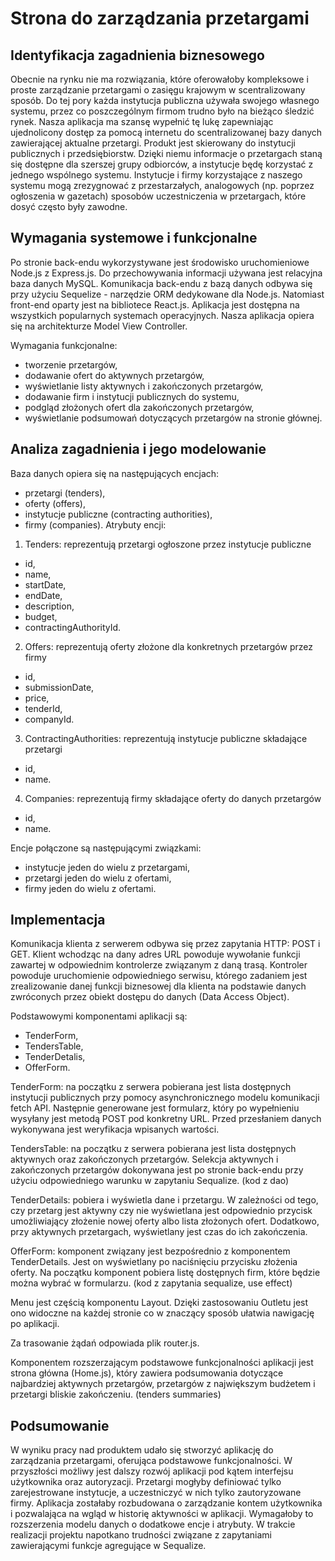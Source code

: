 # Strona do zarządzania przetargami 
## Identyfikacja zagadnienia biznesowego
Obecnie na rynku nie ma rozwiązania, które oferowałoby kompleksowe i proste zarządzanie przetargami o zasięgu krajowym w scentralizowany sposób. Do tej pory każda instytucja publiczna używała swojego własnego systemu, przez co poszczególnym firmom trudno było na bieżąco śledzić rynek. Nasza aplikacja ma szansę wypełnić tę lukę zapewniając ujednolicony dostęp za pomocą internetu do scentralizowanej bazy danych zawierającej aktualne przetargi. Produkt jest skierowany do instytucji publicznych i przedsiębiorstw. Dzięki niemu informacje o przetargach staną się dostępne dla szerszej grupy odbiorców, a instytucje będę korzystać z jednego wspólnego systemu. Instytucje i firmy korzystające z naszego systemu mogą zrezygnować z przestarzałych, analogowych (np. poprzez ogłoszenia w gazetach) sposobów uczestniczenia w przetargach, które dosyć często były zawodne. 

## Wymagania systemowe i funkcjonalne
Po stronie back-endu wykorzystywane jest środowisko uruchomieniowe Node.js z Express.js. Do przechowywania informacji używana jest relacyjna baza danych MySQL. Komunikacja back-endu z bazą danych odbywa się przy użyciu Sequelize - narzędzie ORM dedykowane dla Node.js. Natomiast front-end oparty jest na bibliotece React.js. 
Aplikacja jest dostępna na wszystkich popularnych systemach operacyjnych.
Nasza aplikacja opiera się na architekturze Model View Controller. 

Wymagania funkcjonalne:
- tworzenie przetargów,
- dodawanie ofert do aktywnych przetargów,
- wyświetlanie listy aktywnych i zakończonych przetargów,
- dodawanie firm i instytucji publicznych do systemu,
- podgląd złożonych ofert dla zakończonych przetargów,
- wyświetlanie podsumowań dotyczących przetargów na stronie głównej.

## Analiza zagadnienia i jego modelowanie
Baza danych opiera się na następujących encjach:
- przetargi (tenders),
- oferty (offers),
- instytucje publiczne (contracting authorities),
- firmy (companies).
Atrybuty encji:
1. Tenders: reprezentują przetargi ogłoszone przez instytucje publiczne
- id, 
- name,
- startDate,
- endDate,
- description,
- budget,
- contractingAuthorityId.
2. Offers: reprezentują oferty złożone dla konkretnych przetargów przez firmy
- id, 
- submissionDate,
- price,
- tenderId,
- companyId.
3. ContractingAuthorities: reprezentują instytucje publiczne składające przetargi
- id,
- name.
4. Companies: reprezentują firmy składające oferty do danych przetargów
- id,
- name.

Encje połączone są następującymi związkami:
- instytucje jeden do wielu z przetargami,
- przetargi jeden do wielu z ofertami,
- firmy jeden do wielu z ofertami.

## Implementacja
Komunikacja klienta z serwerem odbywa się przez zapytania HTTP: POST i GET. Klient wchodząc na dany adres URL powoduje wywołanie funkcji zawartej w odpowiednim kontrolerze związanym z daną trasą. Kontroler powoduje uruchomienie odpowiedniego serwisu, którego zadaniem jest zrealizowanie danej funkcji biznesowej dla klienta na podstawie danych zwróconych przez obiekt dostępu do danych (Data Access Object).  

Podstawowymi komponentami aplikacji są:
- TenderForm,
- TendersTable,
- TenderDetalis,
- OfferForm.

TenderForm: na początku z serwera pobierana jest lista dostępnych instytucji publicznych przy pomocy asynchronicznego modelu komunikacji fetch API. Następnie generowane jest formularz, który po wypełnieniu wysyłany jest metodą POST pod konkretny URL. Przed przesłaniem danych wykonywana jest weryfikacja wpisanych wartości. 

TendersTable: na początku z serwera pobierana jest lista dostępnych aktywnych oraz zakończonych przetargów. Selekcja aktywnych i zakończonych przetargów dokonywana jest po stronie back-endu przy użyciu odpowiedniego warunku w zapytaniu Sequalize. 
(kod z dao)

TenderDetails: pobiera i wyświetla dane i przetargu. W zależności od tego, czy przetarg jest aktywny czy nie wyświetlana jest odpowiednio przycisk umożliwiający złożenie nowej oferty albo lista złożonych ofert. Dodatkowo, przy aktywnych przetargach, wyświetlany jest czas do ich zakończenia.

OfferForm: komponent związany jest bezpośrednio z komponentem TenderDetails. Jest on wyświetlany po naciśnięciu przycisku złożenia oferty. Na początku komponent pobiera listę dostępnych firm, które będzie można wybrać w formularzu.
(kod z zapytania sequalize, use effect) 

Menu jest częścią komponentu Layout. Dzięki zastosowaniu Outletu jest ono widoczne na każdej stronie co w znaczący sposób ułatwia nawigację po aplikacji.

Za trasowanie żądań odpowiada plik router.js.

Komponentem rozszerzającym podstawowe funkcjonalności aplikacji jest strona główna (Home.js), który zawiera podsumowania dotyczące najbardziej aktywnych przetargów, przetargów z największym budżetem i przetargi bliskie zakończeniu. 
(tenders summaries)

## Podsumowanie
W wyniku pracy nad produktem udało się stworzyć aplikację do zarządzania przetargami, oferująca podstawowe funkcjonalności. W przyszłości możliwy jest dalszy rozwój aplikacji pod kątem interfejsu użytkownika oraz autoryzacji. Przetargi mogłyby definiować tylko zarejestrowane instytucje, a uczestniczyć w nich tylko zautoryzowane firmy. Aplikacja zostałaby rozbudowana o zarządzanie kontem użytkownika i pozwalająca na wgląd w historię aktywności w aplikacji. Wymagałoby to rozszerzenia modelu danych o dodatkowe encje i atrybuty.
W trakcie realizacji projektu napotkano trudności związane z zapytaniami zawierającymi funkcje agregujące w Sequalize.
